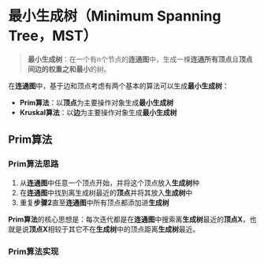 # 最小生成树（Minimum Spanning Tree，MST）
> **最小生成树**：在一个有n个节点的**连通图**中，生成一棵**连通所有顶点**且**顶点间边的权重之和最小**的树。

在**连通图**中，基于边和顶点考虑有两个基本的算法可以生成**最小生成树**：
* **Prim算法**：以**顶点**为主要操作对象生成**最小生成树**
* **Kruskal算法**：以**边**为主要操作对象生成**最小生成树**

## Prim算法
### Prim算法思路
1. 从**连通图**中任意一个顶点开始，并将这个顶点放入**生成树**种
2. 在**连通图**中找到离生成树最近的**顶点**并将其放入**生成树**中
3. 重复**步骤2**直至**连通图**中所有顶点都添加进**生成树**

**Prim算法**的核心思想是：每次迭代都是在**连通图**中搜索离**生成树**最近的**顶点X**，也就是说**顶点X**相较于其它不在**生成树**中的顶点距离**生成树**最近。
### Prim算法实现
